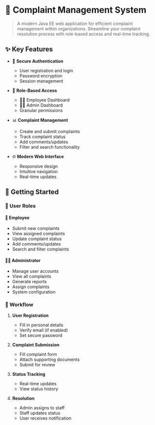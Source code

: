# 📝 Complaint Management System

> A modern Java EE web application for efficient complaint management within organizations. Streamline your complaint resolution process with role-based access and real-time tracking.

## ✨ Key Features

- 🔐 **Secure Authentication**
  - User registration and login
  - Password encryption
  - Session management

- 👥 **Role-Based Access**
  - 👨‍💼 Employee Dashboard
  - 👨‍💻 Admin Dashboard
  - Granular permissions

- 📊 **Complaint Management**
  - Create and submit complaints
  - Track complaint status
  - Add comments/updates
  - Filter and search functionality

- 🌐 **Modern Web Interface**
  - Responsive design
  - Intuitive navigation
  - Real-time updates

## 🚀 Getting Started

### 👥 User Roles

#### 👤 Employee
-  Submit new complaints
-  View assigned complaints
-  Update complaint status
-  Add comments/updates
-  Search and filter complaints

#### 👨‍💼 Administrator
-  Manage user accounts
-  View all complaints
-  Generate reports
-  Assign complaints
-  System configuration

### 🔄 Workflow

1. **User Registration**
   - Fill in personal details
   - Verify email (if enabled)
   - Set secure password

2. **Complaint Submission**
   - Fill complaint form
   - Attach supporting documents
   - Submit for review

3. **Status Tracking**
   - Real-time updates
   - View status history

4. **Resolution**
   - Admin assigns to staff
   - Staff updates status
   - User receives notification
